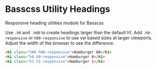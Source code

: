 # Basscss Utility Headings

Responsive heading utilities module for Basscss

Use `.h0` and `.h00` to create headings larger than the default h1.
Add `.h0-responsive` or `h00-responsive` to use vw based sizes at larger viewports.
Adjust the width of the browser to see the difference.

```html
<h1 class="h00 h00-responsive">Hamburger 00</h1>
<h1 class="h0 h0-responsive">Hamburger 0</h1>
<h1 class="h1 h1-responsive">Hamburger 1</h1>
```

